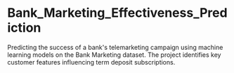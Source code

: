 # Bank_Marketing_Effectiveness_Prediction
Predicting the success of a bank's telemarketing campaign using machine learning models on the Bank Marketing dataset. The project identifies key customer features influencing term deposit subscriptions.
